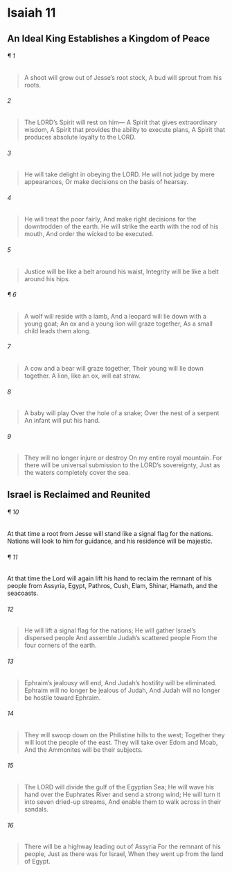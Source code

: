 # Isaiah 11
## An Ideal King Establishes a Kingdom of Peace
###### ¶ 1
> A shoot will grow out of Jesse’s root stock,
> A bud will sprout from his roots.
###### 2
> The LORD’s Spirit will rest on him—
> A Spirit that gives extraordinary wisdom,
> A Spirit that provides the ability to execute plans,
> A Spirit that produces absolute loyalty to the LORD.
###### 3
> He will take delight in obeying the LORD.
> He will not judge by mere appearances,
> Or make decisions on the basis of hearsay.
###### 4
> He will treat the poor fairly,
> And make right decisions for the downtrodden of the earth.
> He will strike the earth with the rod of his mouth,
> And order the wicked to be executed.
###### 5
> Justice will be like a belt around his waist,
> Integrity will be like a belt around his hips.
###### ¶ 6
> A wolf will reside with a lamb,
> And a leopard will lie down with a young goat;
> An ox and a young lion will graze together,
> As a small child leads them along.
###### 7
> A cow and a bear will graze together,
> Their young will lie down together.
> A lion, like an ox, will eat straw.
###### 8
> A baby will play
> Over the hole of a snake;
> Over the nest of a serpent
> An infant will put his hand.
###### 9
> They will no longer injure or destroy
> On my entire royal mountain.
> For there will be universal submission to the LORD’s sovereignty,
> Just as the waters completely cover the sea.
## Israel is Reclaimed and Reunited
###### ¶ 10
At that time a root from Jesse will stand like a signal flag for the nations. Nations will look to him for guidance, and his residence will be majestic.
###### ¶ 11
At that time the Lord will again lift his hand to reclaim the remnant of his people from Assyria, Egypt, Pathros, Cush, Elam, Shinar, Hamath, and the seacoasts.
###### 12
> He will lift a signal flag for the nations;
> He will gather Israel’s dispersed people
> And assemble Judah’s scattered people
> From the four corners of the earth.
###### 13
> Ephraim’s jealousy will end,
> And Judah’s hostility will be eliminated.
> Ephraim will no longer be jealous of Judah,
> And Judah will no longer be hostile toward Ephraim.
###### 14
> They will swoop down on the Philistine hills to the west;
> Together they will loot the people of the east.
> They will take over Edom and Moab,
> And the Ammonites will be their subjects.
###### 15
> The LORD will divide the gulf of the Egyptian Sea;
> He will wave his hand over the Euphrates River and send a strong wind;
> He will turn it into seven dried-up streams,
> And enable them to walk across in their sandals.
###### 16
> There will be a highway leading out of Assyria
> For the remnant of his people,
> Just as there was for Israel,
> When they went up from the land of Egypt.
